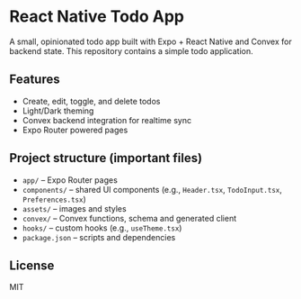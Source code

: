 # React Native Todo App

A small, opinionated todo app built with Expo + React Native and Convex for backend state.
This repository contains a simple todo application.

## Features

- Create, edit, toggle, and delete todos
- Light/Dark theming
- Convex backend integration for realtime sync
- Expo Router powered pages

## Project structure (important files)

- `app/` – Expo Router pages
- `components/` – shared UI components (e.g., `Header.tsx`, `TodoInput.tsx`, `Preferences.tsx`)
- `assets/` – images and styles
- `convex/` – Convex functions, schema and generated client
- `hooks/` – custom hooks (e.g., `useTheme.tsx`)
- `package.json` – scripts and dependencies

## License

MIT

